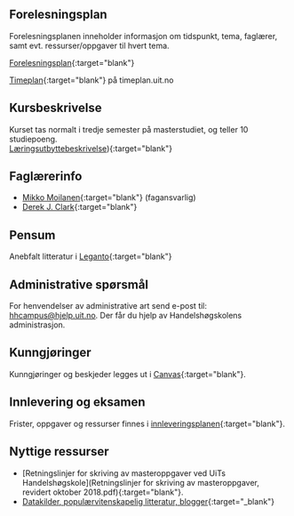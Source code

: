 

## Forelesningsplan  

Forelesningsplanen inneholder informasjon om tidspunkt, tema, faglærer, samt evt. ressurser/oppgaver til hvert tema.  

[Forelesningsplan](forelesningsplan.md){:target="blank"}
 


[Timeplan](http://timeplan.uit.no/emne_timeplan.php?sem=21h&module[]=SOK-3073-1#week-26){:target="blank"} på timeplan.uit.no


## Kursbeskrivelse 

Kurset tas normalt i tredje semester på masterstudiet, og teller 10 studiepoeng.  
[Læringsutbyttebeskrivelse](https://uit.no/utdanning/emner/emne?p_document_id=766154)){:target="blank"}

## Faglærerinfo  

- [Mikko Moilanen](https://uit.no/ansatte/person?p_document_id=200602){:target="blank"} (fagansvarlig)
- [Derek J. Clark](https://uit.no/ansatte/derek.clark){:target="blank"}
  
## Pensum

Anebfalt litteratur i [Leganto]([https://bibsys-c.alma.exlibrisgroup.com/leganto/public/47BIBSYS_UBTO/lists/8510166510002205?auth=SAML](https://bibsys-c.alma.exlibrisgroup.com/leganto/readinglist/lists/9284255260002205?auth=SAML)){:target="blank"}  


## Administrative spørsmål

For henvendelser av administrative art send e-post til: <hhcampus@hjelp.uit.no>. Der får du hjelp av Handelshøgskolens administrasjon.     


## Kunngjøringer  

Kunngjøringer og beskjeder legges ut i [Canvas](https://uit.instructure.com/courses/22631){:target="blank"}.


## Innlevering og eksamen  
  

Frister, oppgaver og ressurser finnes i [innleveringsplanen](innleveringer.md){:target="blank"}.    






## Nyttige ressurser  

- [Retningslinjer for skriving av masteroppgaver ved UiTs Handelshøgskole](Retningslinjer for skriving av masteroppgaver, revidert oktober 2018.pdf){:target="blank"}.  
- [Datakilder, populærvitenskapelig litteratur, blogger](nyttige_ressurser.md){:target="_blank"}



